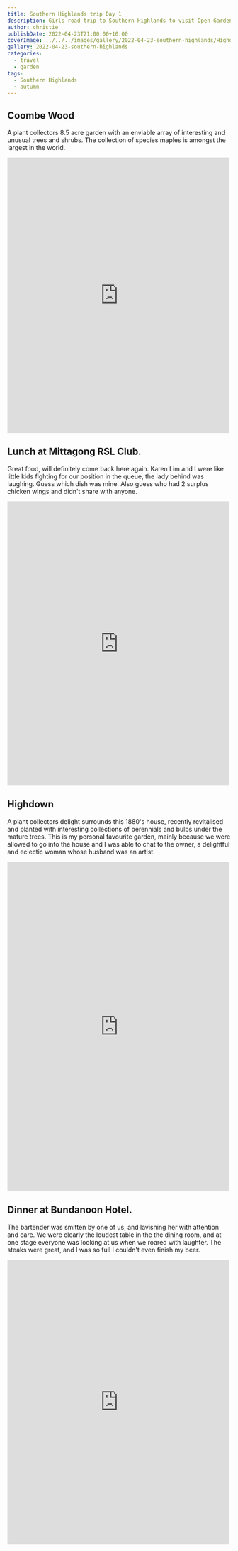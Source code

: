 ```yaml
---
title: Southern Highlands trip Day 1
description: Girls road trip to Southern Highlands to visit Open Gardens
author: christie
publishDate: 2022-04-23T21:00:00+10:00
coverImage: ../../../images/gallery/2022-04-23-southern-highlands/Highdown (7).jpeg
gallery: 2022-04-23-southern-highlands
categories:
  - travel
  - garden
tags:
  - Southern Highlands
  - autumn
---
```


## Coombe Wood

A plant collectors 8.5 acre garden with an enviable array of interesting and unusual trees and shrubs. The collection of species maples is amongst the largest in the world.

<iframe src="https://www.facebook.com/plugins/post.php?href=https%3A%2F%2Fwww.facebook.com%2Fchris1.tham%2Fposts%2Fpfbid02hy6EjVyWkWho5fGgRskdm6dJCQWWYVMp5Ga3VhstgGz62H1tYAq9RWV186i93Qkel&show_text=true&width=500" width="500" height="620" style="border:none;overflow:hidden" scrolling="no" frameborder="0" allowfullscreen="true" allow="autoplay; clipboard-write; encrypted-media; picture-in-picture; web-share"></iframe>

## Lunch at Mittagong RSL Club.

Great food, will definitely come back here again. Karen Lim and I were like little kids fighting for our position in the queue, the lady behind was laughing. Guess which dish was mine. Also guess who had 2 surplus chicken wings and didn't share with anyone.

<iframe src="https://www.facebook.com/plugins/post.php?href=https%3A%2F%2Fwww.facebook.com%2Fchris1.tham%2Fposts%2Fpfbid0dEKWW3bpF2dh1yjUKaeF9EfkhpK8PbtBzVtTi8b9crxbGGoENxp4a9WveRyevYpkl&show_text=true&width=500" width="500" height="640" style="border:none;overflow:hidden" scrolling="no" frameborder="0" allowfullscreen="true" allow="autoplay; clipboard-write; encrypted-media; picture-in-picture; web-share"></iframe>

## Highdown

A plant collectors delight surrounds this 1880's house, recently revitalised and planted with interesting collections of perennials and bulbs under the mature trees. This is my personal favourite garden, mainly because we were allowed to go into the house and I was able to chat to the owner, a delightful and eclectic woman whose husband was an artist.

<iframe src="https://www.facebook.com/plugins/post.php?href=https%3A%2F%2Fwww.facebook.com%2Fchris1.tham%2Fposts%2Fpfbid0ByvP3Eiju1DZgfCZEns5qCUfjcgtYbtFVrFsYRNdE8qRQheXEdcnWAytsDwgBAr8l&show_text=true&width=500" width="500" height="742" style="border:none;overflow:hidden" scrolling="no" frameborder="0" allowfullscreen="true" allow="autoplay; clipboard-write; encrypted-media; picture-in-picture; web-share"></iframe>

## Dinner at Bundanoon Hotel.

The bartender was smitten by one of us, and lavishing her with attention and care. We were clearly the loudest table in the the dining room, and at one stage everyone was looking at us when we roared with laughter. The steaks were great, and I was so full I couldn't even finish my beer.

<iframe src="https://www.facebook.com/plugins/post.php?href=https%3A%2F%2Fwww.facebook.com%2Fchris1.tham%2Fposts%2Fpfbid0snqmjGy1Kizz3v5RYioiv4SAKKHWgfHWNLVdEk9as2vLGndunWWkEJeqz6vgwPwwl&show_text=true&width=500" width="500" height="640" style="border:none;overflow:hidden" scrolling="no" frameborder="0" allowfullscreen="true" allow="autoplay; clipboard-write; encrypted-media; picture-in-picture; web-share"></iframe>
